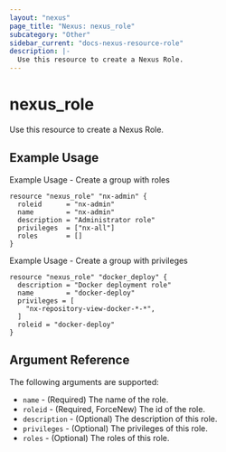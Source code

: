 ```yaml
---
layout: "nexus"
page_title: "Nexus: nexus_role"
subcategory: "Other"
sidebar_current: "docs-nexus-resource-role"
description: |-
  Use this resource to create a Nexus Role.
---
```


# nexus_role

Use this resource to create a Nexus Role.

## Example Usage

Example Usage - Create a group with roles

```hcl
resource "nexus_role" "nx-admin" {
  roleid      = "nx-admin"
  name        = "nx-admin"
  description = "Administrator role"
  privileges  = ["nx-all"]
  roles       = []
}
```

Example Usage - Create a group with privileges

```hcl
resource "nexus_role" "docker_deploy" {
  description = "Docker deployment role"
  name        = "docker-deploy"
  privileges = [
    "nx-repository-view-docker-*-*",
  ]
  roleid = "docker-deploy"
}
```

## Argument Reference

The following arguments are supported:

* `name` - (Required) The name of the role.
* `roleid` - (Required, ForceNew) The id of the role.
* `description` - (Optional) The description of this role.
* `privileges` - (Optional) The privileges of this role.
* `roles` - (Optional) The roles of this role.


